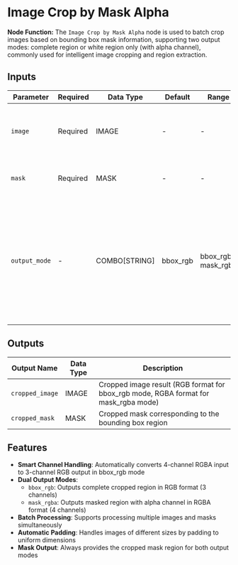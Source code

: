 # Image Crop by Mask Alpha

**Node Function:** The `Image Crop by Mask Alpha` node is used to batch crop images based on bounding box mask information, supporting two output modes: complete region or white region only (with alpha channel), commonly used for intelligent image cropping and region extraction.

## Inputs

| Parameter | Required | Data Type | Default | Range | Description |
| --------- | -------- | --------- | ------- | ----- | ----------- |
| `image` | Required | IMAGE | - | - | Image to be cropped (supports both RGB and RGBA formats) |
| `mask` | Required | MASK | - | - | Mask for determining crop boundaries |
| `output_mode` | - | COMBO[STRING] | bbox_rgb | bbox_rgb, mask_rgba | Output mode: bbox_rgb (complete crop region in RGB format), mask_rgba (white region only with alpha channel in RGBA format) |

## Outputs

| Output Name | Data Type | Description |
|-------------|-----------|-------------|
| `cropped_image` | IMAGE | Cropped image result (RGB format for bbox_rgb mode, RGBA format for mask_rgba mode) |
| `cropped_mask` | MASK | Cropped mask corresponding to the bounding box region |

## Features

- **Smart Channel Handling**: Automatically converts 4-channel RGBA input to 3-channel RGB output in bbox_rgb mode
- **Dual Output Modes**: 
  - `bbox_rgb`: Outputs complete cropped region in RGB format (3 channels)
  - `mask_rgba`: Outputs masked region with alpha channel in RGBA format (4 channels)
- **Batch Processing**: Supports processing multiple images and masks simultaneously
- **Automatic Padding**: Handles images of different sizes by padding to uniform dimensions
- **Mask Output**: Always provides the cropped mask region for both output modes